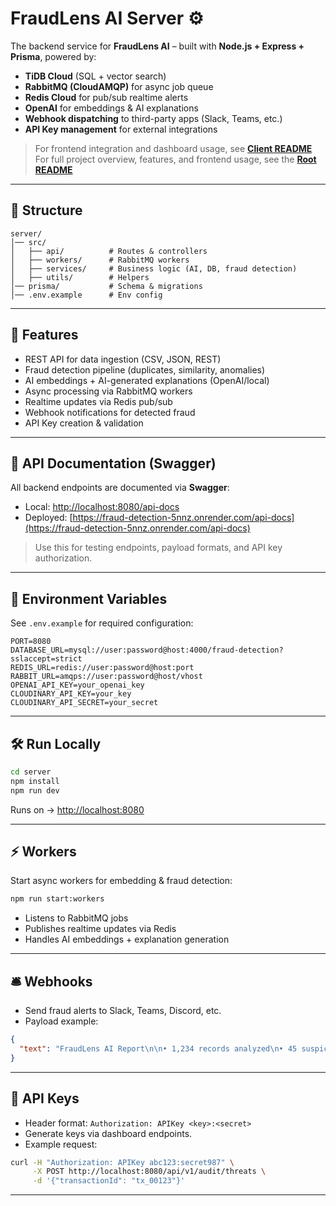 

# FraudLens AI Server ⚙️  

The backend service for **FraudLens AI** – built with **Node.js + Express + Prisma**, powered by:  
- **TiDB Cloud** (SQL + vector search)  
- **RabbitMQ (CloudAMQP)** for async job queue  
- **Redis Cloud** for pub/sub realtime alerts  
- **OpenAI** for embeddings & AI explanations  
- **Webhook dispatching** to third-party apps (Slack, Teams, etc.)  
- **API Key management** for external integrations  

> For frontend integration and dashboard usage, see **[Client README](../client/README.md)**                                                                                                
> For full project overview, features, and frontend usage, see the **[Root README](../README.md)**

---

## 📂 Structure  
````
server/
│── src/
│   ├── api/          # Routes & controllers
│   ├── workers/      # RabbitMQ workers
│   ├── services/     # Business logic (AI, DB, fraud detection)
│   ├── utils/        # Helpers
│── prisma/           # Schema & migrations
│── .env.example      # Env config

````

---

## 🚀 Features  
- REST API for data ingestion (CSV, JSON, REST)  
- Fraud detection pipeline (duplicates, similarity, anomalies)  
- AI embeddings + AI-generated explanations (OpenAI/local)  
- Async processing via RabbitMQ workers  
- Realtime updates via Redis pub/sub  
- Webhook notifications for detected fraud  
- API Key creation & validation  

---

## 📖 API Documentation (Swagger)

All backend endpoints are documented via **Swagger**:  

- Local: [http://localhost:8080/api-docs](http://localhost:8080/api-docs)  
- Deployed: [https://fraud-detection-5nnz.onrender.com/api-docs](https://fraud-detection-5nnz.onrender.com/api-docs)

> Use this for testing endpoints, payload formats, and API key authorization.

---

## 🔑 Environment Variables  

See `.env.example` for required configuration:  
```env
PORT=8080
DATABASE_URL=mysql://user:password@host:4000/fraud-detection?sslaccept=strict
REDIS_URL=redis://user:password@host:port
RABBIT_URL=amqps://user:password@host/vhost
OPENAI_API_KEY=your_openai_key
CLOUDINARY_API_KEY=your_key
CLOUDINARY_API_SECRET=your_secret
````

---

## 🛠️ Run Locally

```bash
cd server
npm install
npm run dev
```

Runs on → [http://localhost:8080](http://localhost:8080)

---
## ⚡ Workers

Start async workers for embedding & fraud detection:

```bash
npm run start:workers
```

* Listens to RabbitMQ jobs
* Publishes realtime updates via Redis
* Handles AI embeddings + explanation generation

---

## 🛎️ Webhooks

* Send fraud alerts to Slack, Teams, Discord, etc.
* Payload example:

```json
{
  "text": "FraudLens AI Report\n\n• 1,234 records analyzed\n• 45 suspicious transactions flagged (USD $12,345.67)\n\nDetected include: Duplicate Transactions\n\nView full details in FraudLens AI App: https://fraud-detection-fawn.vercel.app/dashboard/threats"
}
```

---

## 🔑 API Keys

* Header format: `Authorization: APIKey <key>:<secret>`
* Generate keys via dashboard endpoints.
* Example request:

```bash
curl -H "Authorization: APIKey abc123:secret987" \
     -X POST http://localhost:8080/api/v1/audit/threats \
     -d '{"transactionId": "tx_00123"}'
```

---


